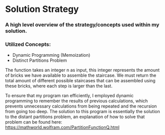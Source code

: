 # Solution Strategy
### A high level overview of the strategy/concepts used within my solution.

### Utilized Concepts:
* Dynamic Programming (Memoization)
* Distinct Partitions Problem

The function takes an integer n as input, this integer represents the amount of bricks we have available to assemble the staircase. We must return the total amount of different possible staircases that can be assembled using these bricks, where each step is larger than the last.

To ensure that my program ran efficiently, I employed dynamic programming to remember the results of previous calculations, which prevents unnecessary calculations from being repeated and the recursion from going too deep. The solution to this program is essentially the solution to the distant partitions problem, an explanation of how to solve that problem can be found here: https://mathworld.wolfram.com/PartitionFunctionQ.html
